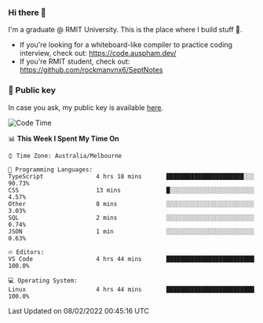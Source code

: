 ### Hi there 👋

I'm a graduate @ RMIT University. This is the place where I build stuff 👀. 

- If you're looking for a whiteboard-like compiler to practice coding interview, check out: https://code.auspham.dev/
- If you're RMIT student, check out: https://github.com/rockmanvnx6/SeptNotes

### 🔑 Public key

In case you ask, my public key is available [here](https://public.auspham.dev/).

<!--START_SECTION:waka-->
![Code Time](http://img.shields.io/badge/Code%20Time-797%20hrs%2056%20mins-blue)

📊 **This Week I Spent My Time On** 

```text
⌚︎ Time Zone: Australia/Melbourne

💬 Programming Languages: 
TypeScript               4 hrs 18 mins       ██████████████████████░░░   90.73% 
CSS                      13 mins             █░░░░░░░░░░░░░░░░░░░░░░░░   4.57% 
Other                    8 mins              ░░░░░░░░░░░░░░░░░░░░░░░░░   3.03% 
SQL                      2 mins              ░░░░░░░░░░░░░░░░░░░░░░░░░   0.74% 
JSON                     1 min               ░░░░░░░░░░░░░░░░░░░░░░░░░   0.63%

🔥 Editors: 
VS Code                  4 hrs 44 mins       █████████████████████████   100.0%

💻 Operating System: 
Linux                    4 hrs 44 mins       █████████████████████████   100.0%

```


 Last Updated on 08/02/2022 00:45:16 UTC
<!--END_SECTION:waka-->

<!--
**rockmanvnx6/rockmanvnx6** is a ✨ _special_ ✨ repository because its `README.md` (this file) appears on your GitHub profile.

Here are some ideas to get you started:

- 🔭 I’m currently working on ...
- 🌱 I’m currently learning ...
- 👯 I’m looking to collaborate on ...
- 🤔 I’m looking for help with ...
- 💬 Ask me about ...
- 📫 How to reach me: ...
- 😄 Pronouns: ...
- ⚡ Fun fact: ...
-->
